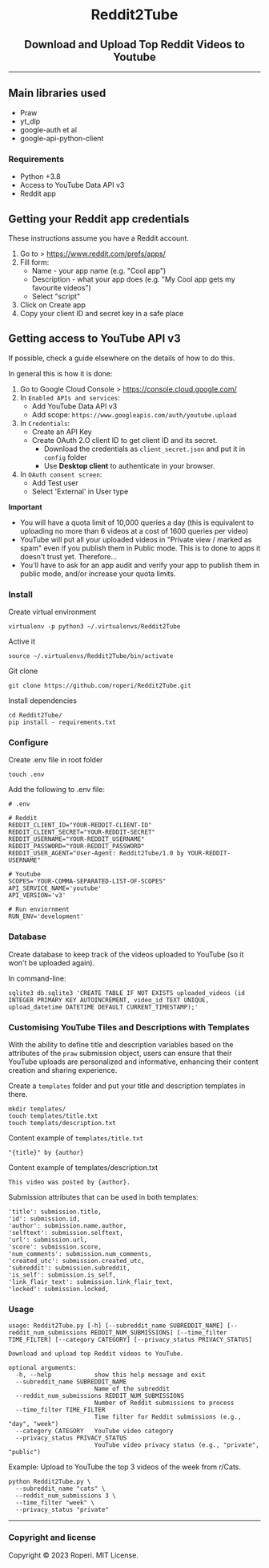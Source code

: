 <h1 align="center">Reddit2Tube</h1>
<h2 align="center">Download and Upload Top Reddit Videos to Youtube</h2>

---

## Main libraries used 
- Praw
- yt_dlp
- google-auth et al
- google-api-python-client

### Requirements

- Python +3.8
- Access to YouTube Data API v3
- Reddit app

## Getting your Reddit app credentials

These instructions assume you have a Reddit account.  

1. Go to > https://www.reddit.com/prefs/apps/
2. Fill form:
   * Name - your app name (e.g. "Cool app")
   * Description - what your app does (e.g. "My Cool app gets my favourite videos")
   * Select "script"
3. Click on Create app
4. Copy your client ID and secret key in a safe place

## Getting access to YouTube API v3
If possible, check a guide elsewhere on the details of how to do this. 

In general this is how it is done:

1. Go to Google Cloud Console > https://console.cloud.google.com/
2. In `Enabled APIs and services`: 
   - Add YouTube Data API v3
   - Add scope: `https://www.googleapis.com/auth/youtube.upload`
4. In `Credentials`:
   - Create an API Key 
   - Create OAuth 2.O client ID  to get client ID and its secret. 
     - Download the credentials as `client_secret.json` and put it in `config` folder
     - Use **Desktop client** to authenticate in your browser.
4. In `OAuth consent screen`:
   - Add Test user
   - Select 'External' in User type 

**Important**
* You will have a quota limit of 10,000 queries a day (this is equivalent to uploading no more than 6 videos at a cost of 1600 queries per video)
* YouTube will put all your uploaded videos in "Private view / marked as spam" even if you publish them in Public mode. This is to done to apps it doesn't trust yet. Therefore... 
* You'll have to ask for an app audit and verify your app to publish them in public mode, and/or increase your quota limits.


### Install

Create virtual environment
```
virtualenv -p python3 ~/.virtualenvs/Reddit2Tube
```

Active it
```
source ~/.virtualenvs/Reddit2Tube/bin/activate
```

Git clone 

```
git clone https://github.com/roperi/Reddit2Tube.git
```

Install dependencies
```
cd Reddit2Tube/
pip install - requirements.txt
```

### Configure
Create .env file in root folder

```commandline
touch .env
```
Add the following to .env file:
```
# .env

# Reddit
REDDIT_CLIENT_ID="YOUR-REDDIT-CLIENT-ID"
REDDIT_CLIENT_SECRET="YOUR-REDDIT-SECRET"
REDDIT_USERNAME="YOUR-REDDIT_USERNAME"
REDDIT_PASSWORD="YOUR-REDDIT_PASSWORD"
REDDIT_USER_AGENT="User-Agent: Reddit2Tube/1.0 by YOUR-REDDIT-USERNAME"

# Youtube
SCOPES='YOUR-COMMA-SEPARATED-LIST-OF-SCOPES"
API_SERVICE_NAME='youtube'
API_VERSION='v3'

# Run enviornment
RUN_ENV='development'
```

### Database
Create database to keep track of the videos uploaded to YouTube (so it won't be uploaded again). 

In command-line:

```commandline
sqlite3 db.sqlite3 'CREATE TABLE IF NOT EXISTS uploaded_videos (id INTEGER PRIMARY KEY AUTOINCREMENT, video_id TEXT UNIQUE, upload_datetime DATETIME DEFAULT CURRENT_TIMESTAMP);'
```

### Customising YouTube Tiles and Descriptions with Templates

With the ability to define title and description variables based on the attributes of the `praw` submission object, users can ensure that their YouTube uploads are personalized and informative, enhancing their content creation and sharing experience.

Create a `templates` folder and put your title and description templates in there. 
```commandline
mkdir templates/
touch templates/title.txt
touch templats/description.txt
```
Content example of `templates/title.txt`
```commandline
"{title}" by {author}
```
 Content example of templates/description.txt
```commandline
This video was posted by {author}.
```
Submission attributes that can be used in both templates:
```commandline
'title': submission.title,
'id': submission.id,
'author': submission.name.author,
'selftext': submission.selftext,
'url': submission.url,
'score': submission.score,
'num_comments': submission.num_comments,
'created_utc': submission.created_utc,
'subreddit': submission.subreddit,
'is_self': submission.is_self,
'link_flair_text': submission.link_flair_text,
'locked': submission.locked,
```

### Usage

```
usage: Reddit2Tube.py [-h] [--subreddit_name SUBREDDIT_NAME] [--reddit_num_submissions REDDIT_NUM_SUBMISSIONS] [--time_filter TIME_FILTER] [--category CATEGORY] [--privacy_status PRIVACY_STATUS]

Download and upload top Reddit videos to YouTube.

optional arguments:
  -h, --help            show this help message and exit
  --subreddit_name SUBREDDIT_NAME
                        Name of the subreddit
  --reddit_num_submissions REDDIT_NUM_SUBMISSIONS
                        Number of Reddit submissions to process
  --time_filter TIME_FILTER
                        Time filter for Reddit submissions (e.g., "day", "week")
  --category CATEGORY   YouTube video category
  --privacy_status PRIVACY_STATUS
                        YouTube video privacy status (e.g., "private", "public")
```

Example: Upload to YouTube the top 3 videos of the week from r/Cats.

```commandline
python Reddit2Tube.py \
  --subreddit_name "cats" \
  --reddit_num_submissions 3 \
  --time_filter "week" \
  --privacy_status "private"

```


---


### Copyright and license
Copyright © 2023 Roperi. MIT License.
